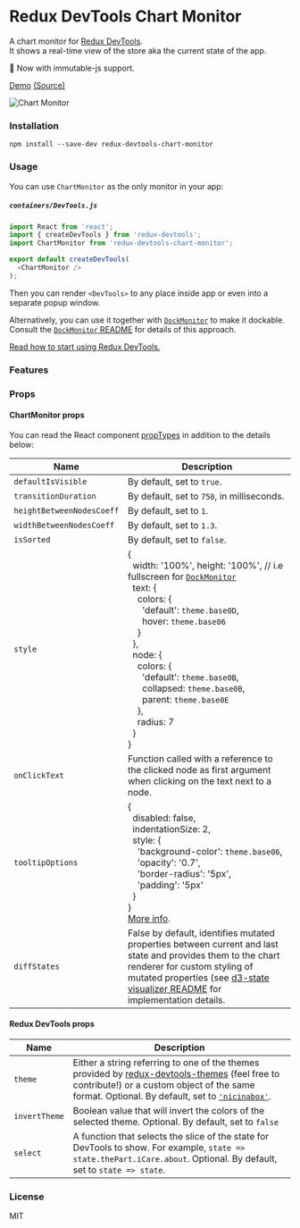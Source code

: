 Redux DevTools Chart Monitor
=========================

A chart monitor for [Redux DevTools](https://github.com/gaearon/redux-devtools).  
It shows a real-time view of the store aka the current state of the app.

:rocket: Now with immutable-js support.

[Demo](http://romseguy.github.io/redux-store-visualizer/) [(Source)](https://github.com/romseguy/redux-store-visualizer)

![Chart Monitor](https://camo.githubusercontent.com/19aebaeba929e97f97225115c49dc994299cb76e/687474703a2f2f692e696d6775722e636f6d2f4d53677655366c2e676966)

### Installation

```
npm install --save-dev redux-devtools-chart-monitor
```

### Usage

You can use `ChartMonitor` as the only monitor in your app:

##### `containers/DevTools.js`

```js
import React from 'react';
import { createDevTools } from 'redux-devtools';
import ChartMonitor from 'redux-devtools-chart-monitor';

export default createDevTools(
  <ChartMonitor />
);
```

Then you can render `<DevTools>` to any place inside app or even into a separate popup window.

Alternatively, you can use it together with [`DockMonitor`](https://github.com/gaearon/redux-devtools-dock-monitor) to make it dockable.  
Consult the [`DockMonitor` README](https://github.com/gaearon/redux-devtools-dock-monitor) for details of this approach.

[Read how to start using Redux DevTools.](https://github.com/gaearon/redux-devtools)

### Features

### Props

#### ChartMonitor props

You can read the React component [propTypes](https://github.com/romseguy/redux-devtools-chart-monitor/blob/master/src/Chart.js#L11) in addition to the details below:

Name                  | Description
-------------         | -------------
`defaultIsVisible`    | By default, set to `true`.
`transitionDuration`  | By default, set to `750`, in milliseconds.
`heightBetweenNodesCoeff` | By default, set to `1`.
`widthBetweenNodesCoeff` | By default, set to `1.3`.
`isSorted` | By default, set to `false`.
`style` | {<br>&nbsp;&nbsp;width: '100%', height: '100%', // i.e fullscreen for [`DockMonitor`](https://github.com/gaearon/redux-devtools-dock-monitor)<br>&nbsp;&nbsp;text: {<br>&nbsp;&nbsp;&nbsp;&nbsp;colors: {<br>&nbsp;&nbsp;&nbsp;&nbsp;&nbsp;&nbsp;'default': `theme.base0D`,<br>&nbsp;&nbsp;&nbsp;&nbsp;&nbsp;&nbsp;hover: `theme.base06`<br>&nbsp;&nbsp;&nbsp;&nbsp;}<br>&nbsp;&nbsp;},<br>&nbsp;&nbsp;node: {<br>&nbsp;&nbsp;&nbsp;&nbsp;colors: {<br>&nbsp;&nbsp;&nbsp;&nbsp;&nbsp;&nbsp;'default': `theme.base0B`,<br>&nbsp;&nbsp;&nbsp;&nbsp;&nbsp;&nbsp;collapsed: `theme.base0B`,<br>&nbsp;&nbsp;&nbsp;&nbsp;&nbsp;&nbsp;parent: `theme.base0E`<br>&nbsp;&nbsp;&nbsp;&nbsp;},<br>&nbsp;&nbsp;&nbsp;&nbsp;radius: 7<br>&nbsp;&nbsp;}<br>}
`onClickText` | Function called with a reference to the clicked node as first argument when clicking on the text next to a node.
`tooltipOptions`      | {<br>&nbsp;&nbsp;disabled: false,<br>&nbsp;&nbsp;indentationSize: 2,<br>&nbsp;&nbsp;style: {<br>&nbsp;&nbsp;&nbsp;&nbsp;'background-color': `theme.base06`,<br>&nbsp;&nbsp;&nbsp;&nbsp;'opacity': '0.7',<br>&nbsp;&nbsp;&nbsp;&nbsp;'border-radius': '5px',<br>&nbsp;&nbsp;&nbsp;&nbsp;'padding': '5px'<br>&nbsp;&nbsp;}<br>}<br>[More info](https://github.com/romseguy/d3tooltip#api).
`diffStates`          | False by default, identifies mutated properties between current and last state and provides them to the chart renderer for custom styling of mutated properties (see [d3-state visualizer README](https://github.com/reduxjs/d3-state-visualizer) for implementation details.



#### Redux DevTools props

Name                  | Description
-------------         | -------------
`theme`               | Either a string referring to one of the themes provided by [redux-devtools-themes](https://github.com/gaearon/redux-devtools-themes) (feel free to contribute!) or a custom object of the same format. Optional. By default, set to [`'nicinabox'`](https://github.com/gaearon/redux-devtools-themes/blob/master/src/nicinabox.js).
`invertTheme`         | Boolean value that will invert the colors of the selected theme. Optional. By default, set to `false`
`select`              | A function that selects the slice of the state for DevTools to show. For example, `state => state.thePart.iCare.about`. Optional. By default, set to `state => state`.

### License

MIT
